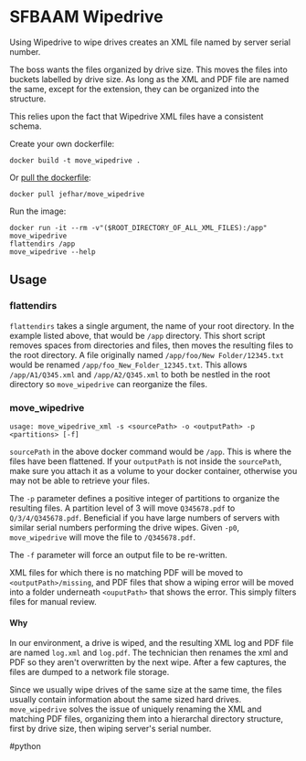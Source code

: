 # SFBAAM Wipedrive

Using Wipedrive to wipe drives creates an XML file named by server serial number.

The boss wants the files organized by drive size. This moves the files into buckets labelled by drive size. As long as
the XML and PDF file are named the same, except for the extension, they can be organized into the structure.

This relies upon the fact that Wipedrive XML files have a consistent schema.

Create your own dockerfile:
```
docker build -t move_wipedrive .
```

Or [pull the dockerfile](https://hub.docker.com/r/jefhar/move_wipedrive):
```
docker pull jefhar/move_wipedrive
```

Run the image:
```
docker run -it --rm -v"($ROOT_DIRECTORY_OF_ALL_XML_FILES):/app" move_wipedrive
flattendirs /app
move_wipedrive --help
```

## Usage
### flattendirs
`flattendirs` takes a single argument, the name of your root directory. In the example listed above, that would be
`/app` directory. This short script removes spaces from directories and files, then moves the resulting files to the
root directory. A file originally named `/app/foo/New Folder/12345.txt` would be renamed
`/app/foo_New_Folder_12345.txt`. This allows `/app/A1/Q345.xml` and `/app/A2/Q345.xml` to both be nestled in the root
directory so `move_wipedrive` can reorganize the files.


### move_wipedrive
`usage: move_wipedrive_xml -s <sourcePath> -o <outputPath> -p <partitions> [-f]`

`sourcePath` in the above docker command would be `/app`. This is where the files have been flattened. If your
`outputPath` is not inside the `sourcePath`, make sure you attach it as a volume to your docker container, otherwise you
may not be able to retrieve your files.

The `-p` parameter defines a positive integer of partitions to organize the resulting files. A partition level of 3 will
move `Q345678.pdf` to `Q/3/4/Q345678.pdf`. Beneficial if you have large numbers of servers with similar serial numbers
performing the drive wipes. Given `-p0`, `move_wipedrive` will move the file to `/Q345678.pdf`.

The `-f` parameter will force an output file to be re-written.

XML files for which there is no matching PDF will be moved to `<outputPath>/missing`, and PDF files that show a wiping
error will be moved into a folder underneath `<ouputPath>` that shows the error. This simply filters files for manual
review.

#### Why
In our environment, a drive is wiped, and the resulting XML log and PDF file are named `log.xml` and `log.pdf`. The
technician then renames the xml and PDF so they aren't overwritten by the next wipe. After a few captures, the files are
dumped to a network file storage.

Since we usually wipe drives of the same size at the same time, the files usually contain information about the same
sized hard drives. `move_wipedrive` solves the issue of uniquely renaming the XML and matching PDF files, organizing
them into a hierarchal directory structure, first by drive size, then wiping server's serial number.

\#python
